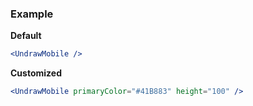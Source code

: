 ### Example

**Default**
```jsx
<UndrawMobile />
```

**Customized**
```jsx
<UndrawMobile primaryColor="#41B883" height="100" />
```
